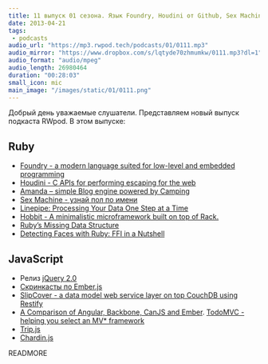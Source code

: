 ```yaml
---
title: 11 выпуск 01 сезона. Язык Foundry, Houdini от Github, Sex Machine, Hobbit, jQuery 2.0, SlipCover и прочее
date: 2013-04-21
tags:
 - podcasts
audio_url: "https://mp3.rwpod.tech/podcasts/01/0111.mp3"
audio_mirror: "https://www.dropbox.com/s/lqtyde70zhmumkw/0111.mp3?dl=1"
audio_format: "audio/mpeg"
audio_length: 26980464
duration: "00:28:03"
small_icon: mic
main_image: "/images/static/01/0111.png"
---
```


Добрый день уважаемые слушатели. Представляем новый выпуск подкаста RWpod. В этом выпуске:

## Ruby

 - [Foundry - a modern language suited for low-level and embedded programming](http://foundry-lang.org/)
 - [Houdini - C APIs for performing escaping for the web](https://github.com/blog/1475-escape-velocity)
 - [Amanda – simple Blog engine powered by Camping](https://bitbucket.org/atog/amanda)
 - [Sex Machine - узнай пол по имени](https://github.com/bmuller/sexmachine)
 - [Linepipe: Processing Your Data One Step at a Time](http://wimdu.github.io/blog/2013/04/16/linepipe-processing-your-data-one-step-at-a-time/)
 - [Hobbit - A minimalistic microframework built on top of Rack.](https://github.com/patriciomacadden/hobbit)
 - [Ruby’s Missing Data Structure](http://rubysource.com/rubys-missing-data-structure/)
 - [Detecting Faces with Ruby: FFI in a Nutshell](http://rubysource.com/detecting-faces-with-ruby-ffi-in-a-nutshell/)

## JavaScript

 - Релиз [jQuery 2.0](http://blog.jquery.com/2013/04/18/jquery-2-0-released/)
 - [Скринкасты по Ember.js](http://ember101.com/videos/001-intro-and-binding-data-to-templates/)
 - [SlipCover - a data model web service layer on top CouchDB using Restify](https://github.com/plus3network/slipcover)
 - [A Comparison of Angular, Backbone, CanJS and Ember](http://sporto.github.io/blog/2013/04/12/comparison-angular-backbone-can-ember/). [TodoMVC - helping you select an MV* framework](http://todomvc.com/)
 - [Trip.js](http://eragonj.github.io/Trip.js/)
 - [Chardin.js](http://heelhook.github.io/chardin.js/)


READMORE
